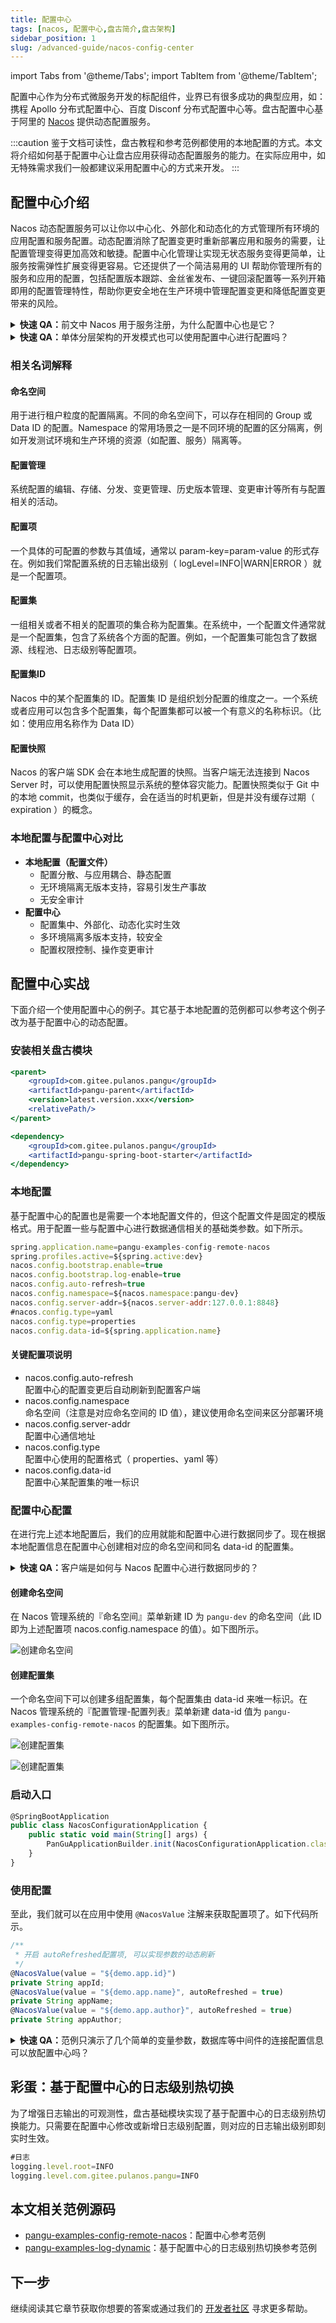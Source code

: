 ```yaml
---
title: 配置中心
tags: [nacos, 配置中心,盘古简介,盘古架构]
sidebar_position: 1
slug: /advanced-guide/nacos-config-center
---
```

<head>
  <title>盘古开发框架 | Nacos | 配置动态化 | 配置中心化 | 配置外部化</title>
  <meta name="keywords" content="盘古开发框架 | Nacos | 配置动态化 | 配置中心化 | 配置外部化" />
</head>

import Tabs from '@theme/Tabs';
import TabItem from '@theme/TabItem';

配置中心作为分布式微服务开发的标配组件，业界已有很多成功的典型应用，如：携程 Apollo 分布式配置中心、百度 Disconf 分布式配置中心等。盘古配置中心基于阿里的 [Nacos](/thanks) 提供动态配置服务。

:::caution
鉴于文档可读性，盘古教程和参考范例都使用的本地配置的方式。本文将介绍如何基于配置中心让盘古应用获得动态配置服务的能力。在实际应用中，如无特殊需求我们一般都建议采用配置中心的方式来开发。
:::

## 配置中心介绍

Nacos 动态配置服务可以让你以中心化、外部化和动态化的方式管理所有环境的应用配置和服务配置。动态配置消除了配置变更时重新部署应用和服务的需要，让配置管理变得更加高效和敏捷。配置中心化管理让实现无状态服务变得更简单，让服务按需弹性扩展变得更容易。它还提供了一个简洁易用的 UI 帮助你管理所有的服务和应用的配置，包括配置版本跟踪、金丝雀发布、一键回滚配置等一系列开箱即用的配置管理特性，帮助你更安全地在生产环境中管理配置变更和降低配置变更带来的风险。

<details>
  <summary><b>快速 QA：</b>前文中 Nacos 用于服务注册，为什么配置中心也是它？</summary>
  <div>
Nacos 是构建以“服务”为中心的现代应用架构 (例如微服务范式、云原生范式) 的服务基础设施。致力于发现、配置和管理微服务，完美的整合了配置中心和服务注册中心。因此，Nacos 不仅是服务注册中心也是功能完善的分布式配置中心。
  </div>
</details>

<details>
  <summary><b>快速 QA：</b>单体分层架构的开发模式也可以使用配置中心进行配置吗？</summary>
  <div>
  配置中心是分布式微服务架构开发环境下强烈建议的必选标配组件。但如果你是基于单体分层架构开发，配置中心也是一样可以使用的。对于这些基础能力，无论是微服务还是单体，盘古框架都做了完美适配，只需要依赖 `pangu-spring-boot-starter` 就可以实现开箱即用。
  </div>
</details>

### 相关名词解释
#### 命名空间
用于进行租户粒度的配置隔离。不同的命名空间下，可以存在相同的 Group 或 Data ID 的配置。Namespace 的常用场景之一是不同环境的配置的区分隔离，例如开发测试环境和生产环境的资源（如配置、服务）隔离等。
#### 配置管理
系统配置的编辑、存储、分发、变更管理、历史版本管理、变更审计等所有与配置相关的活动。
#### 配置项
一个具体的可配置的参数与其值域，通常以 param-key=param-value 的形式存在。例如我们常配置系统的日志输出级别（ logLevel=INFO|WARN|ERROR ）就是一个配置项。
#### 配置集
一组相关或者不相关的配置项的集合称为配置集。在系统中，一个配置文件通常就是一个配置集，包含了系统各个方面的配置。例如，一个配置集可能包含了数据源、线程池、日志级别等配置项。
#### 配置集ID
Nacos 中的某个配置集的 ID。配置集 ID 是组织划分配置的维度之一。一个系统或者应用可以包含多个配置集，每个配置集都可以被一个有意义的名称标识。（比如：使用应用名称作为 Data ID）
#### 配置快照
Nacos 的客户端 SDK 会在本地生成配置的快照。当客户端无法连接到 Nacos Server 时，可以使用配置快照显示系统的整体容灾能力。配置快照类似于 Git 中的本地 commit，也类似于缓存，会在适当的时机更新，但是并没有缓存过期（ expiration ）的概念。

### 本地配置与配置中心对比
- **本地配置（配置文件）**
  -  配置分散、与应用耦合、静态配置 
  - 无环境隔离无版本支持，容易引发生产事故 
  - 无安全审计 
- **配置中心**
  - 配置集中、外部化、动态化实时生效
  - 多环境隔离多版本支持，较安全
  - 配置权限控制、操作变更审计

## 配置中心实战
下面介绍一个使用配置中心的例子。其它基于本地配置的范例都可以参考这个例子改为基于配置中心的动态配置。

### 安装相关盘古模块

<Tabs>
<TabItem value="parent" label="盘古 Parent">

```jsx
<parent>
	<groupId>com.gitee.pulanos.pangu</groupId>
	<artifactId>pangu-parent</artifactId>
	<version>latest.version.xxx</version>
	<relativePath/>
</parent>
```
</TabItem>
<TabItem value="dependency1" label="基础模块">

```jsx
<dependency>
    <groupId>com.gitee.pulanos.pangu</groupId>
    <artifactId>pangu-spring-boot-starter</artifactId>
</dependency>
```
</TabItem>

</Tabs>

### 本地配置
基于配置中心的配置也是需要一个本地配置文件的，但这个配置文件是固定的模版格式。用于配置一些与配置中心进行数据通信相关的基础类参数。如下所示。

```jsx
spring.application.name=pangu-examples-config-remote-nacos
spring.profiles.active=${spring.active:dev}
nacos.config.bootstrap.enable=true
nacos.config.bootstrap.log-enable=true
nacos.config.auto-refresh=true
nacos.config.namespace=${nacos.namespace:pangu-dev}
nacos.config.server-addr=${nacos.server-addr:127.0.0.1:8848}
#nacos.config.type=yaml
nacos.config.type=properties
nacos.config.data-id=${spring.application.name}
```
#### 关键配置项说明
- nacos.config.auto-refresh  
配置中心的配置变更后自动刷新到配置客户端 
- nacos.config.namespace   
命名空间（注意是对应命名空间的 ID 值），建议使用命名空间来区分部署环境 
- nacos.config.server-addr  
配置中心通信地址 
- nacos.config.type  
配置中心使用的配置格式（ properties、yaml 等）   
- nacos.config.data-id   
配置中心某配置集的唯一标识 

### 配置中心配置
在进行完上述本地配置后，我们的应用就能和配置中心进行数据同步了。现在根据本地配置信息在配置中心创建相对应的命名空间和同名 data-id 的配置集。
<details>
  <summary><b>快速 QA：</b>客户端是如何与 Nacos 配置中心进行数据同步的？</summary>
  <div>
  客户端通过 http 长轮询机制拉取 nacos server 端的配置数据，并会在本地创建配置快照（容灾）。在长轮询的超时等待过程中，nacos server 端如果配置发生改变，会主动将配置写入 response 并返回，模拟了“推送”效果。所以客户端能实时感知配置中心的配置变化。
  </div>
</details>

#### 创建命名空间
在 Nacos 管理系统的『命名空间』菜单新建 ID 为 `pangu-dev` 的命名空间（此 ID 即为上述配置项 nacos.config.namespace 的值）。如下图所示。

![创建命名空间](/resources/doc/5-pangu-framework-nacos.png)

#### 创建配置集
一个命名空间下可以创建多组配置集，每个配置集由 data-id 来唯一标识。在 Nacos 管理系统的『配置管理-配置列表』菜单新建 data-id 值为 `pangu-examples-config-remote-nacos` 的配置集。如下图所示。
<Tabs>
<TabItem value="img1" label="配置集列表">

![创建配置集](/resources/doc/6-pangu-framework-nacos.png)
</TabItem>
<TabItem value="img2" label="新增/编辑配置集">

![创建配置集](/resources/doc/7-pangu-framework-nacos.png)
</TabItem>

</Tabs>

### 启动入口

```jsx
@SpringBootApplication
public class NacosConfigurationApplication {
	public static void main(String[] args) {
		PanGuApplicationBuilder.init(NacosConfigurationApplication.class).run(args);
	}
}
```

### 使用配置
至此，我们就可以在应用中使用 `@NacosValue` 注解来获取配置项了。如下代码所示。

```jsx
/**
 * 开启 autoRefreshed配置项, 可以实现参数的动态刷新
 */
@NacosValue(value = "${demo.app.id}")
private String appId;
@NacosValue(value = "${demo.app.name}", autoRefreshed = true)
private String appName;
@NacosValue(value = "${demo.app.author}", autoRefreshed = true)
private String appAuthor;
```

<details>
  <summary><b>快速 QA：</b>范例只演示了几个简单的变量参数，数据库等中间件的连接配置信息可以放配置中心吗？</summary>
  <div>
当然是可以的，干就完了。
  </div>
</details>

## 彩蛋：基于配置中心的日志级别热切换
为了增强日志输出的可观测性，盘古基础模块实现了基于配置中心的日志级别热切换能力。只需要在配置中心修改或新增日志级别配置，则对应的日志输出级别即刻实时生效。
```jsx
#日志
logging.level.root=INFO
logging.level.com.gitee.pulanos.pangu=INFO
```

## 本文相关范例源码
- [pangu-examples-config-remote-nacos](https://gitee.com/pulanos/pangu-framework/tree/master/pangu-examples/pangu-examples-config-remote-nacos)：配置中心参考范例
- [pangu-examples-log-dynamic](https://gitee.com/pulanos/pangu-framework/tree/master/pangu-examples/pangu-examples-log-dynamic)：基于配置中心的日志级别热切换参考范例

## 下一步
继续阅读其它章节获取你想要的答案或通过我们的 [开发者社区](/community) 寻求更多帮助。